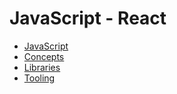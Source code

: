 # JavaScript - React

- [JavaScript](../README.md)
- [Concepts](./concepts/README.md)
- [Libraries](./libraries/README.md)
- [Tooling](./tooling/README.md)
